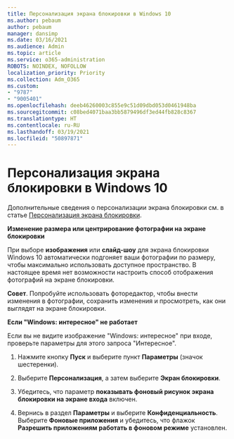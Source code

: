 ```yaml
---
title: Персонализация экрана блокировки в Windows 10
ms.author: pebaum
author: pebaum
manager: dansimp
ms.date: 03/16/2021
ms.audience: Admin
ms.topic: article
ms.service: o365-administration
ROBOTS: NOINDEX, NOFOLLOW
localization_priority: Priority
ms.collection: Adm_O365
ms.custom:
- "9787"
- "9005401"
ms.openlocfilehash: deeb46260003c855e9c51d09dbd053d0461948ba
ms.sourcegitcommit: c08bed4071baa3bb5879496df3ed44fb828c8367
ms.translationtype: HT
ms.contentlocale: ru-RU
ms.lasthandoff: 03/19/2021
ms.locfileid: "50897871"
---
```

# <a name="personalize-your-lock-screen-in-windows-10"></a>Персонализация экрана блокировки в Windows 10

Дополнительные сведения о персонализации экрана блокировки см. в статье [Персонализация экрана блокировки](https://support.microsoft.com/windows/personalize-your-lock-screen-81dab9b0-35cf-887c-84a0-6de8ef72bea0).

**Изменение размера или центрирование фотографии на экране блокировки**

При выборе **изображения** или **слайд-шоу** для экрана блокировки Windows 10 автоматически подгоняет ваши фотографии по размеру, чтобы максимально использовать доступное пространство. В настоящее время нет возможности настроить способ отображения фотографий на экране блокировки.

**Совет**. Попробуйте использовать фоторедактор, чтобы внести изменения в фотографии, сохранить изменения и просмотреть, как они выглядят на экране блокировки.

**Если "Windows: интересное" не работает**

Если вы не видите изображение "Windows: интересное" при входе, проверьте параметры для этого запроса "Интересное". 

1. Нажмите кнопку **Пуск** и выберите пункт **Параметры** (значок шестеренки).

1. Выберите **Персонализация**, а затем выберите **Экран блокировки**.

1. Убедитесь, что параметр **показывать фоновый рисунок экрана блокировки на экране входа** включен.

1. Вернись в раздел **Параметры** и выберите **Конфиденциальность**. Выберите **Фоновые приложения** и убедитесь, что флажок **Разрешить приложениям работать в фоновом режиме** установлен.